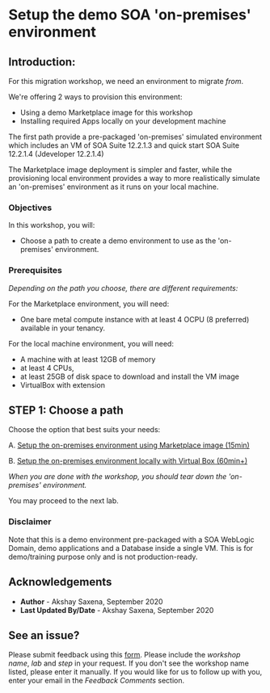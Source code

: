 # Setup the demo SOA 'on-premises' environment

## Introduction: 

For this migration workshop, we need an environment to migrate *from*.

We're offering 2 ways to provision this environment:

- Using a demo Marketplace image for this workshop
- Installing required Apps locally on your development machine

The first path provide a pre-packaged 'on-premises' simulated environment which includes an VM of SOA Suite 12.2.1.3 and quick start SOA Suite 12.2.1.4 (Jdeveloper 12.2.1.4)

The Marketplace image deployment is simpler and faster, while the provisioning local environment provides a way to more realistically simulate an 'on-premises' environment as it runs on your local machine. 

### Objectives

In this workshop, you will:

- Choose a path to create a demo environment to use as the 'on-premises' environment.

### Prerequisites

*Depending on the path you choose, there are different requirements:*

For the Marketplace environment, you will need:
- One bare metal compute instance with at least 4 OCPU (8 preferred) available in your tenancy.

For the local machine environment, you will need:
- A machine with at least 12GB of memory
- at least 4 CPUs, 
- at least 25GB of disk space to download and install the VM image
- VirtualBox with extension

## **STEP 1:** Choose a path

Choose the option that best suits your needs:

A. [Setup the on-premises environment using Marketplace image (15min)](?lab=lab-1-option-a-setup-on-premises-environment)

B. [Setup the on-premises environment locally with Virtual Box (60min+)](?lab=lab-1-option-b-setup-local-(on-premises))

*When you are done with the workshop, you should tear down the 'on-premises' environment.*

You may proceed to the next lab.

### Disclaimer

Note that this is a demo environment pre-packaged with a SOA WebLogic Domain, demo applications and a Database inside a single VM. This is for demo/training purpose only and is not production-ready.

## Acknowledgements

 - **Author** - Akshay Saxena, September 2020
 - **Last Updated By/Date** - Akshay Saxena, September 2020

## See an issue?
Please submit feedback using this [form](https://apexapps.oracle.com/pls/apex/f?p=133:1:::::P1_FEEDBACK:1). Please include the *workshop name*, *lab* and *step* in your request.  If you don't see the workshop name listed, please enter it manually. If you would like for us to follow up with you, enter your email in the *Feedback Comments* section.
